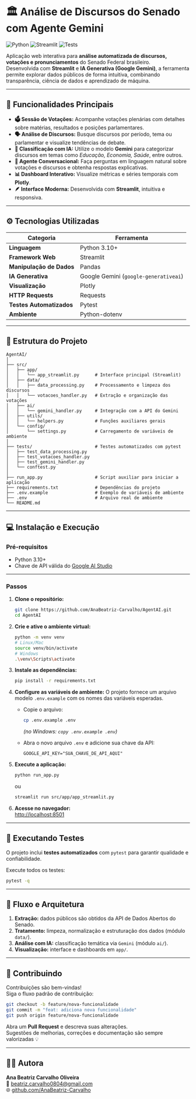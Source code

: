 # 🏛️ Análise de Discursos do Senado com Agente Gemini  

![Python](https://img.shields.io/badge/Python-3.10+-blue.svg)
![Streamlit](https://img.shields.io/badge/Framework-Streamlit-red)
![Tests](https://img.shields.io/badge/tests-passing-brightgreen)

Aplicação web interativa para **análise automatizada de discursos, votações e pronunciamentos** do Senado Federal brasileiro.  
Desenvolvida com **Streamlit** e **IA Generativa (Google Gemini)**, a ferramenta permite explorar dados públicos de forma intuitiva, combinando transparência, ciência de dados e aprendizado de máquina.

---

## 🚀 Funcionalidades Principais  

- **🗳️ Sessão de Votações:** Acompanhe votações plenárias com detalhes sobre matérias, resultados e posições parlamentares.  
- **🗣️ Análise de Discursos:** Busque discursos por período, tema ou parlamentar e visualize tendências de debate.  
- **🧠 Classificação com IA:** Utilize o modelo **Gemini** para categorizar discursos em temas como *Educação, Economia, Saúde*, entre outros.  
- **💬 Agente Conversacional:** Faça perguntas em linguagem natural sobre votações e discursos e obtenha respostas explicativas.  
- **📊 Dashboard Interativo:** Visualize métricas e séries temporais com **Plotly**.  
- **🪶 Interface Moderna:** Desenvolvida com **Streamlit**, intuitiva e responsiva.

---

## ⚙️ Tecnologias Utilizadas  

| Categoria | Ferramenta |
|------------|------------|
| **Linguagem** | Python 3.10+ |
| **Framework Web** | Streamlit |
| **Manipulação de Dados** | Pandas |
| **IA Generativa** | Google Gemini (`google-generativeai`) |
| **Visualização** | Plotly |
| **HTTP Requests** | Requests |
| **Testes Automatizados** | Pytest |
| **Ambiente** | Python-dotenv |

---

## 🧩 Estrutura do Projeto  

```
AgentAI/
│
├── src/
│   ├── app/
│   │   └── app_streamlit.py      # Interface principal (Streamlit)
│   ├── data/
│   │   ├── data_processing.py    # Processamento e limpeza dos discursos
│   │   └── votacoes_handler.py   # Extração e organização das votações
│   ├── ai/
│   │   └── gemini_handler.py     # Integração com a API do Gemini
│   ├── utils/
│   │   └── helpers.py            # Funções auxiliares gerais
│   └── config/
│       └── settings.py           # Carregamento de variáveis de ambiente
│
├── tests/                        # Testes automatizados com pytest
│   ├── test_data_processing.py
│   ├── test_votacoes_handler.py
│   ├── test_gemini_handler.py
│   └── conftest.py
│
├── run_app.py                    # Script auxiliar para iniciar a aplicação
├── requirements.txt              # Dependências do projeto
├── .env.example                  # Exemplo de variáveis de ambiente
├── .env                          # Arquivo real de ambiente 
└── README.md
```

---

## 💻 Instalação e Execução  

### Pré-requisitos  
- Python 3.10+  
- Chave de API válida do [Google AI Studio](https://aistudio.google.com/app/apikey)

---

### Passos  

1. **Clone o repositório:**
   ```bash
   git clone https://github.com/AnaBeatriz-Carvalho/AgentAI.git
   cd AgentAI
   ```

2. **Crie e ative o ambiente virtual:**
   ```bash
   python -m venv venv
   # Linux/Mac
   source venv/bin/activate
   # Windows
   .\venv\Scripts\activate
   ```

3. **Instale as dependências:**
   ```bash
   pip install -r requirements.txt
   ```

4. **Configure as variáveis de ambiente:**
   O projeto fornece um arquivo modelo `.env.example` com os nomes das variáveis esperadas.

   - Copie o arquivo:
     ```bash
     cp .env.example .env
     ```
     *(no Windows: `copy .env.example .env`)*

   - Abra o novo arquivo `.env` e adicione sua chave da API:
     ```
     GOOGLE_API_KEY="SUA_CHAVE_DE_API_AQUI"
     ```

5. **Execute a aplicação:**
   ```bash
   python run_app.py
   ```
   ou  
   ```bash
   streamlit run src/app/app_streamlit.py
   ```

6. **Acesse no navegador:**  
   [http://localhost:8501](http://localhost:8501)

---

## 🧪 Executando Testes  

O projeto inclui **testes automatizados** com `pytest` para garantir qualidade e confiabilidade.  

Execute todos os testes:
```bash
pytest -q
```

---

## 🧭 Fluxo e Arquitetura  

1. **Extração:** dados públicos são obtidos da API de Dados Abertos do Senado.  
2. **Tratamento:** limpeza, normalização e estruturação dos dados (módulo `data/`).  
3. **Análise com IA:** classificação temática via `Gemini` (módulo `ai/`).  
4. **Visualização:** interface e dashboards em `app/`.

---


## 🤝 Contribuindo  

Contribuições são bem-vindas!  
Siga o fluxo padrão de contribuição:

```bash
git checkout -b feature/nova-funcionalidade
git commit -m "feat: adiciona nova funcionalidade"
git push origin feature/nova-funcionalidade
```

Abra um **Pull Request** e descreva suas alterações.  
Sugestões de melhorias, correções e documentação são sempre valorizadas 💡  

---

## 👩‍💻 Autora  

**Ana Beatriz Carvalho Oliveira**  
📧 [beatriz.carvalho0804@gmail.com](mailto:beatriz.carvalho0804@gmail.com)  
🌐 [github.com/AnaBeatriz-Carvalho](https://github.com/AnaBeatriz-Carvalho)

